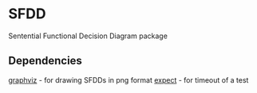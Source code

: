 # SFDD
Sentential Functional Decision Diagram package

## Dependencies
[graphviz](http://www.graphviz.org/) - for drawing SFDDs in png format
[expect](http://manpages.ubuntu.com/manpages/trusty/man1/expect.1.html) - for timeout of a test
